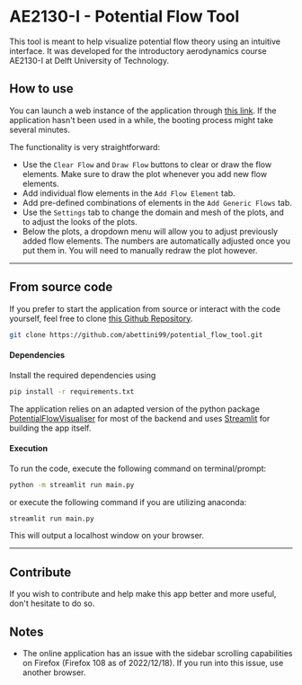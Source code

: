 # AE2130-I - Potential Flow Tool

This tool is meant to help visualize potential flow theory using an intuitive interface. It was developed for the introductory aerodynamics course AE2130-I at Delft University of Technology.


## How to use
You can launch a web instance of the application through [this link](https://ae2130i-potential-flow-tool.streamlit.app/). If the application hasn't been used in a while, the booting process might take several minutes.

The functionality is very straightforward:
* Use the `Clear Flow` and `Draw Flow` buttons to clear or draw the flow elements. Make sure to draw the plot whenever you add new flow elements.
* Add individual flow elements in the `Add Flow Element` tab.
* Add pre-defined combinations of elements in the `Add Generic Flows` tab.
* Use the `Settings` tab to change the domain and mesh of the plots, and to adjust the looks of the plots.
* Below the plots, a dropdown menu will allow you to adjust previously added flow elements. The numbers are automatically adjusted once you put them in. You will need to manually redraw the plot however.

---
## From source code
If you prefer to start the application from source or interact with the code yourself, feel free to clone [this Github Repository](https://github.com/abettini99/potential_flow_tool).  

```bash
git clone https://github.com/abettini99/potential_flow_tool.git
```




#### Dependencies
Install the required dependencies using

```bash
pip install -r requirements.txt
```
The application relies on an adapted version of the python package [PotentialFlowVisualiser](https://pypi.org/project/PotentialFlowVisualizer/) for most of the backend and uses [Streamlit](https://streamlit.io/) for building the app itself.

#### Execution
To run the code, execute the following command on terminal/prompt:

```bash
python -m streamlit run main.py
```

or execute the following command if you are utilizing anaconda:

```bash
streamlit run main.py
```

This will output a localhost window on your browser.


---

## Contribute
If you wish to contribute and help make this app better and more useful, don't hesitate to do so.

## Notes
* The online application has an issue with the sidebar scrolling capabilities on Firefox (Firefox 108 as of 2022/12/18). If you run into this issue, use another browser.
